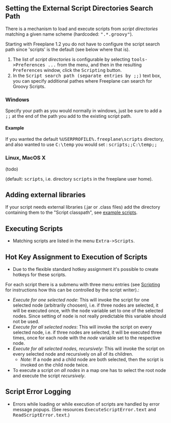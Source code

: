 <!-- toc -->

## Setting the External Script Directories Search Path

There is a mechanism to load and execute scripts from *script directories* matching a given name scheme (hardcoded: <tt>".*\.groovy"</tt>). 

Starting with Freeplane 1.2 you do not have to configure the script search path since 'scripts' is the default (see below where that is).

1. The list of *script directories* is configurable by selecting <tt>tools->Preferences ...</tt> from the menu, and then in the resulting <tt>Preferences</tt> window, click the <tt>Scripting</tt> button. 
2. In the <tt>Script search path (separate entries by ;;)</tt> text box, you can specify additional pathes where Freeplane can search for Groovy Scripts.
### Windows
Specify your path as you would normally in windows, just be sure to add a <tt>;;</tt> at the end of the path you add to the existing script path.
#### Example
If you wanted the default <tt>%USERPROFILE%\.freeplane\scripts</tt> directory, and also wanted to use <tt>C:\temp</tt> you would set :
    <tt>scripts;;C:\temp;;</tt>

### Linux, MacOS X
(todo)

(default: <tt>scripts</tt>, i.e. directory <tt>scripts</tt> in the freeplane user home).

## Adding external libraries
If your script needs external libraries (.jar or .class files) add the directory containing them to the "Script classpath", see [example scripts](../scripting/Scripting.md).

## Executing Scripts
* Matching scripts are listed in the menu <tt>Extra->Scripts</tt>.

## Hot Key Assignment to Execution of Scripts

* Due to the flexible standard hotkey assignment it's possible to create hotkeys for these scripts.

For each script there is a submenu with three menu entries (see [Scripting](../scripting/Scripting.md) for instructions how this can be controlled by the script writer).:
* *Execute for one selected node*: This will invoke the script for one selected node (arbitrarily choosen), i.e. if three nodes are selected, it will be executed once, with the <tt>node</tt> variable set to one of the selected nodes. Since setting of <tt>node</tt> is not really predictable this variable should not be used. 
* *Execute for all selected nodes*: This will invoke the script on every selected node, i.e. if three nodes are selected, it will be executed three times, once for each node with the *node* variable set to the respective node. 
* *Execute for all selected nodes, recursively*: This will invoke the script on every selected node and recursively on all of its children.
    * *Note:* If a node and a child node are both selected, then the script is invoked on the child node twice. 
* To execute a script *on all nodes* in a map one has to select the root node and execute the script *recursively*.

## Script Error Logging
* Errors while loading or while execution of scripts are handled by error message popups. (See resources <tt>ExecuteScriptError.text</tt> and <tt>ReadScriptError.text</tt>.)

<!-- ({Category:Script}) -->

